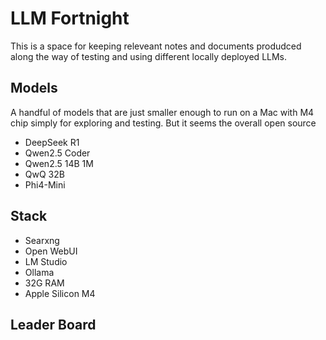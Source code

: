 # LLM Fortnight
This is a space for keeping releveant notes and documents produdced along the way of testing and using different locally deployed LLMs. 

## Models
A handful of models that are just smaller enough to run on a Mac with M4 chip simply for exploring and testing. But it seems the overall open source 
- DeepSeek R1
- Qwen2.5 Coder
- Qwen2.5 14B 1M
- QwQ 32B
- Phi4-Mini

## Stack
- Searxng
- Open WebUI
- LM Studio
- Ollama
- 32G RAM
- Apple Silicon M4

## Leader Board